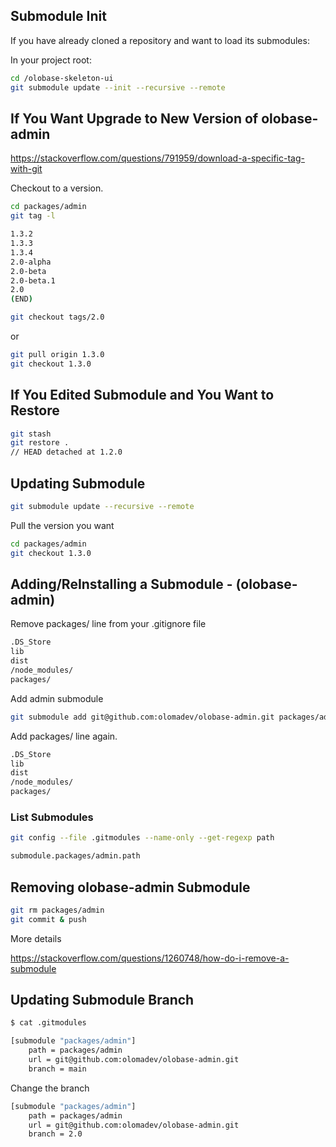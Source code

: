 
## Submodule Init

If you have already cloned a repository and want to load its submodules:

In your project root:

```sh
cd /olobase-skeleton-ui
git submodule update --init --recursive --remote
```

## If You Want Upgrade to New Version of olobase-admin

https://stackoverflow.com/questions/791959/download-a-specific-tag-with-git

Checkout to a version.

```sh
cd packages/admin
git tag -l

1.3.2
1.3.3
1.3.4
2.0-alpha
2.0-beta
2.0-beta.1
2.0
(END)
```

```sh
git checkout tags/2.0
```

or

```sh
git pull origin 1.3.0
git checkout 1.3.0
```


## If You Edited Submodule and You Want to Restore

```sh
git stash
git restore .
// HEAD detached at 1.2.0
```

## Updating Submodule

```sh
git submodule update --recursive --remote
```

Pull the version you want

```sh
cd packages/admin
git checkout 1.3.0
```

## Adding/ReInstalling a Submodule - (olobase-admin)

Remove packages/ line from your .gitignore file

```sh
.DS_Store
lib
dist
/node_modules/
packages/
```

Add admin submodule

```sh
git submodule add git@github.com:olomadev/olobase-admin.git packages/admin
```

Add packages/ line again.

```sh
.DS_Store
lib
dist
/node_modules/
packages/
```

### List Submodules

```sh
git config --file .gitmodules --name-only --get-regexp path

submodule.packages/admin.path
```

## Removing olobase-admin Submodule

```sh
git rm packages/admin
git commit & push
```

More details

https://stackoverflow.com/questions/1260748/how-do-i-remove-a-submodule

## Updating Submodule Branch

```sh
$ cat .gitmodules

[submodule "packages/admin"]
	path = packages/admin
	url = git@github.com:olomadev/olobase-admin.git
	branch = main
```

Change the branch

```sh
[submodule "packages/admin"]
	path = packages/admin
	url = git@github.com:olomadev/olobase-admin.git
	branch = 2.0
```


